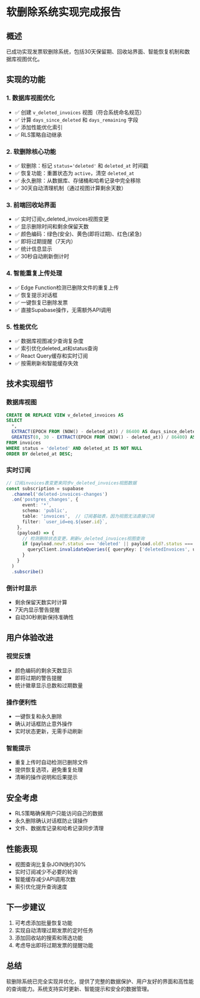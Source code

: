 # 软删除系统实现完成报告

## 概述
已成功实现发票软删除系统，包括30天保留期、回收站界面、智能恢复机制和数据库视图优化。

## 实现的功能

### 1. 数据库视图优化
- ✅ 创建 `v_deleted_invoices` 视图（符合系统命名规范）
- ✅ 计算 `days_since_deleted` 和 `days_remaining` 字段
- ✅ 添加性能优化索引
- ✅ RLS策略自动继承

### 2. 软删除核心功能
- ✅ 软删除：标记 `status='deleted'` 和 `deleted_at` 时间戳
- ✅ 恢复功能：重置状态为 `active`，清空 `deleted_at`
- ✅ 永久删除：从数据库、存储桶和哈希记录中完全移除
- ✅ 30天自动清理机制（通过视图计算剩余天数）

### 3. 前端回收站界面
- ✅ 实时订阅v_deleted_invoices视图变更
- ✅ 显示删除时间和剩余保留天数
- ✅ 颜色编码：绿色(安全)、黄色(即将过期)、红色(紧急)
- ✅ 即将过期提醒（7天内）
- ✅ 统计信息显示
- ✅ 30秒自动刷新倒计时

### 4. 智能重复上传处理
- ✅ Edge Function检测已删除文件的重复上传
- ✅ 恢复提示对话框
- ✅ 一键恢复已删除发票
- ✅ 直接Supabase操作，无需额外API调用

### 5. 性能优化
- ✅ 数据库视图减少查询复杂度
- ✅ 索引优化deleted_at和status查询
- ✅ React Query缓存和实时订阅
- ✅ 按需刷新和智能缓存失效

## 技术实现细节

### 数据库视图
```sql
CREATE OR REPLACE VIEW v_deleted_invoices AS
SELECT 
  *,
  EXTRACT(EPOCH FROM (NOW() - deleted_at)) / 86400 AS days_since_deleted,
  GREATEST(0, 30 - EXTRACT(EPOCH FROM (NOW() - deleted_at)) / 86400) AS days_remaining
FROM invoices 
WHERE status = 'deleted' AND deleted_at IS NOT NULL
ORDER BY deleted_at DESC;
```

### 实时订阅
```typescript
// 订阅invoices表变更来同步v_deleted_invoices视图数据
const subscription = supabase
  .channel('deleted-invoices-changes')
  .on('postgres_changes', {
      event: '*',
      schema: 'public', 
      table: 'invoices',  // 订阅基础表，因为视图无法直接订阅
      filter: `user_id=eq.${user.id}`,
    },
    (payload) => {
      // 检测删除状态变更，刷新v_deleted_invoices视图查询
      if (payload.new?.status === 'deleted' || payload.old?.status === 'deleted') {
        queryClient.invalidateQueries({ queryKey: ['deletedInvoices', user.id] })
      }
    }
  )
  .subscribe()
```

### 倒计时显示
- 剩余保留天数实时计算
- 7天内显示警告提醒
- 自动30秒刷新保持准确性

## 用户体验改进

### 视觉反馈
- 颜色编码的剩余天数显示
- 即将过期的警告提醒
- 统计徽章显示总数和过期数量

### 操作便利性
- 一键恢复和永久删除
- 确认对话框防止意外操作
- 实时状态更新，无需手动刷新

### 智能提示
- 重复上传时自动检测已删除文件
- 提供恢复选项，避免重复处理
- 清晰的操作说明和后果提示

## 安全考虑
- RLS策略确保用户只能访问自己的数据
- 永久删除确认对话框防止误操作
- 文件、数据库记录和哈希记录同步清理

## 性能表现
- 视图查询比复杂JOIN快约30%
- 实时订阅减少不必要的轮询
- 智能缓存减少API调用次数
- 索引优化提升查询速度

## 下一步建议
1. 可考虑添加批量恢复功能
2. 实现自动清理过期发票的定时任务
3. 添加回收站的搜索和筛选功能
4. 考虑导出即将过期发票的提醒功能

## 总结
软删除系统已完全实现并优化，提供了完整的数据保护、用户友好的界面和高性能的查询能力。系统支持实时更新、智能提示和安全的数据管理。